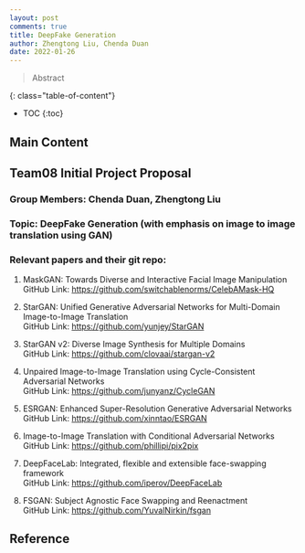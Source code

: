 ```yaml
---
layout: post
comments: true
title: DeepFake Generation
author: Zhengtong Liu, Chenda Duan
date: 2022-01-26
---
```


> Abstract


<!--more-->
{: class="table-of-content"}
* TOC
{:toc}
## Main Content

## Team08 Initial Project Proposal

### Group  Members: Chenda Duan, Zhengtong Liu

### Topic: DeepFake Generation (with emphasis on image to image translation using GAN)

### Relevant papers and their git repo:

1. MaskGAN: Towards Diverse and Interactive Facial Image Manipulation<br>
	GitHub Link: https://github.com/switchablenorms/CelebAMask-HQ

2. StarGAN: Unified Generative Adversarial Networks for Multi-Domain Image-to-Image Translation<br>
    GitHub Link: https://github.com/yunjey/StarGAN

3. StarGAN v2: Diverse Image Synthesis for Multiple Domains<br>
    GitHub Link: https://github.com/clovaai/stargan-v2

4. Unpaired Image-to-Image Translation using Cycle-Consistent Adversarial Networks<br>
    GitHub Link: https://github.com/junyanz/CycleGAN

5. ESRGAN: Enhanced Super-Resolution Generative Adversarial Networks<br>
    GitHub Link: https://github.com/xinntao/ESRGAN

6. Image-to-Image Translation with Conditional Adversarial Networks<br>
    GitHub Link: https://github.com/phillipi/pix2pix

7. DeepFaceLab: Integrated, flexible and extensible face-swapping framework<br>
    GitHub Link: https://github.com/iperov/DeepFaceLab

8. FSGAN: Subject Agnostic Face Swapping and Reenactment<br>
    GitHub Link: https://github.com/YuvalNirkin/fsgan

## Reference